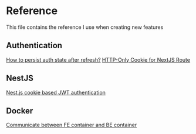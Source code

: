# Reference

This file contains the reference I use when creating new features

## Authentication

[How to persist auth state after refresh?](https://www.reddit.com/r/reactjs/comments/vspk0o/how_to_persist_auth_state_after_refresh_httponly/)
[HTTP-Only Cookie for NextJS Route](https://medium.com/@adimuhamadfirmansyah/next-js-x-express-using-http-only-cookie-jwt-and-refresh-token-for-api-secure-authentication-and-b7ee46ac4da3)

## NestJS

[Nest.js cookie based JWT authentication](https://tigran.tech/nestjs-cookie-based-jwt-authentication/)

## Docker

[Communicate between FE container and BE container](https://stackoverflow.com/a/77131601/10686620)
